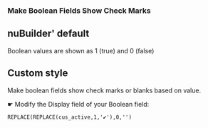 ### Make Boolean Fields Show Check Marks

## nuBuilder' default

Boolean values are shown as 1 (true) and 0 (false)

## Custom style

Make boolean fields show check marks or blanks based on value.


☛  Modify the Display field of your Boolean field:

```
REPLACE(REPLACE(cus_active,1,'✔'),0,'')
```
